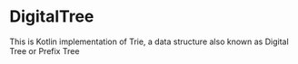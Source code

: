 # DigitalTree
This is Kotlin implementation of Trie, a data structure also known as Digital Tree or Prefix Tree
